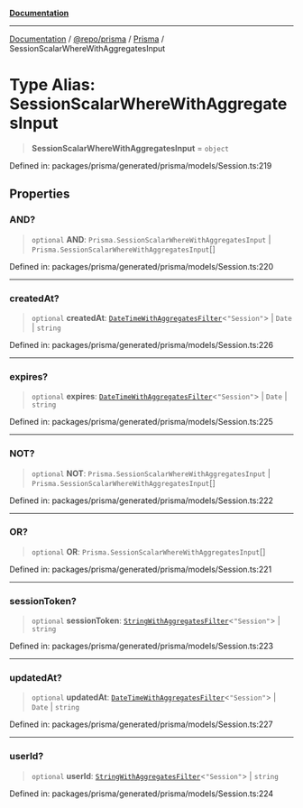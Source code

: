 [**Documentation**](../../../../../README.md)

***

[Documentation](../../../../../README.md) / [@repo/prisma](../../../README.md) / [Prisma](../README.md) / SessionScalarWhereWithAggregatesInput

# Type Alias: SessionScalarWhereWithAggregatesInput

> **SessionScalarWhereWithAggregatesInput** = `object`

Defined in: packages/prisma/generated/prisma/models/Session.ts:219

## Properties

### AND?

> `optional` **AND**: `Prisma.SessionScalarWhereWithAggregatesInput` \| `Prisma.SessionScalarWhereWithAggregatesInput`[]

Defined in: packages/prisma/generated/prisma/models/Session.ts:220

***

### createdAt?

> `optional` **createdAt**: [`DateTimeWithAggregatesFilter`](DateTimeWithAggregatesFilter.md)\<`"Session"`\> \| `Date` \| `string`

Defined in: packages/prisma/generated/prisma/models/Session.ts:226

***

### expires?

> `optional` **expires**: [`DateTimeWithAggregatesFilter`](DateTimeWithAggregatesFilter.md)\<`"Session"`\> \| `Date` \| `string`

Defined in: packages/prisma/generated/prisma/models/Session.ts:225

***

### NOT?

> `optional` **NOT**: `Prisma.SessionScalarWhereWithAggregatesInput` \| `Prisma.SessionScalarWhereWithAggregatesInput`[]

Defined in: packages/prisma/generated/prisma/models/Session.ts:222

***

### OR?

> `optional` **OR**: `Prisma.SessionScalarWhereWithAggregatesInput`[]

Defined in: packages/prisma/generated/prisma/models/Session.ts:221

***

### sessionToken?

> `optional` **sessionToken**: [`StringWithAggregatesFilter`](StringWithAggregatesFilter.md)\<`"Session"`\> \| `string`

Defined in: packages/prisma/generated/prisma/models/Session.ts:223

***

### updatedAt?

> `optional` **updatedAt**: [`DateTimeWithAggregatesFilter`](DateTimeWithAggregatesFilter.md)\<`"Session"`\> \| `Date` \| `string`

Defined in: packages/prisma/generated/prisma/models/Session.ts:227

***

### userId?

> `optional` **userId**: [`StringWithAggregatesFilter`](StringWithAggregatesFilter.md)\<`"Session"`\> \| `string`

Defined in: packages/prisma/generated/prisma/models/Session.ts:224
